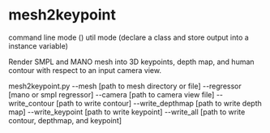 # mesh2keypoint

command line mode ()
util mode (declare a class and store output into a instance variable)

Render SMPL and MANO mesh into 3D keypoints, depth map, and human contour with respect to an input camera view.

mesh2keypoint.py 
--mesh [path to mesh directory or file] 
--regressor [mano or smpl regressor] 
--camera [path to camera view file] 
--write_contour [path to write contour] 
--write_depthmap [path to write depth map] 
--write_keypoint [path to write keypoint] 
--write_all [path to write contour, depthmap, and keypoint]



